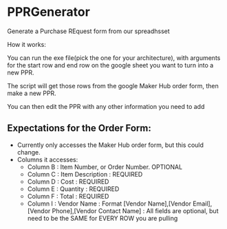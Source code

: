 # PPRGenerator
Generate a Purchase REquest form from our spreadhsset

How it works:

You can run the exe file(pick the one for your architecture), with arguments for the start row and end row on the google sheet you want to turn into a new PPR.

The script will get those rows from the google Maker Hub order form, then make a new PPR.

You can then edit the PPR with any other information you need to add

Expectations for the Order Form:
-- 

* Currently only accesses the Maker Hub order form, but this could change.
* Columns it accesses:
  - Column B : Item Number, or Order Number. OPTIONAL
  - Column C : Item Description : REQUIRED
  - Column D : Cost : REQUIRED
  - Column E : Quantity : REQUIRED
  - Column F : Total : REQUIRED
  - Column I : Vendor Name : Format [Vendor Name],[Vendor Email],[Vendor Phone],[Vendor Contact Name] : All fields are optional, but need to be the SAME for EVERY ROW you are pulling

